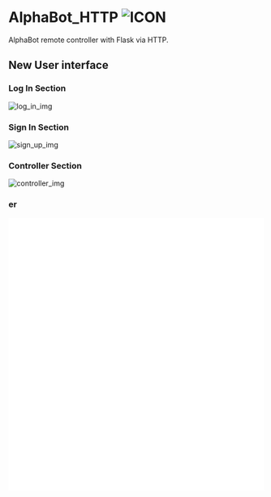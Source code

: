 # AlphaBot_HTTP <img alt="ICON" src="https://github.com/NicoloMaffi/AlphaBot_HTTP/blob/main/res/favicon.ico" width="30">
AlphaBot remote controller with Flask via HTTP.


## New User interface

### Log In Section
<img alt="log_in_img" src="https://github.com/nikmaffi/AlphaBot_HTTP/blob/main/docs/ui/log_in.png" width="400">

### Sign In Section
<img alt="sign_up_img" src="https://github.com/nikmaffi/AlphaBot_HTTP/blob/main/docs/ui/sign_up.png" width="400">

### Controller Section
<img alt="controller_img" src="https://github.com/nikmaffi/AlphaBot_HTTP/blob/main/docs/ui/controller.png" width="600">

### er
<img src="https://raw.githubusercontent.com/NicoloMaffi/AlphaBot_HTTP/main/docs/db/er.png?token=GHSAT0AAAAAABQSP363LLOJTZLEL2X7MFZ4YQ7IWVA"  width="600">
